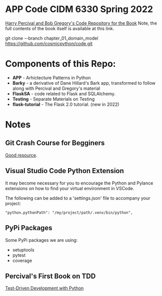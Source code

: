 
# APP Code CIDM 6330 Spring 2022

[Harry Percival and Bob Gregory's Code Repository for the Book](https://github.com/cosmicpython/code.git)
Note, the full contents of the book itself is available at this link.

git clone --branch chapter_01_domain_model https://github.com/cosmicpython/code.git

# Components of this Repo:

* **APP** - Arhictecture Patterns in Python
* **Barky** - a derivative of Dane Hillard's Bark app, transformed to follow along with Percival and Gregory's material
* **FlaskSA** - code related to Flask and SQLAlchemy.
* **Testing** - Separate Materials on Testing
* **flask-tutorial** - The Flask 2.0 tutorial. (new in 2022)

# Notes

## Git Crash Course for Begginers

[Good resource](https://gist.github.com/brandon1024/14b5f9fcfd982658d01811ee3045ff1e).

## Visual Studio Code Python Extension

It may become necessary for you to encourage the Python and Pylance extensions on how to find your virtual environment in VSCode.

The following can be added to a 'settings.json' file to accompany your project:

`"python.pythonPath": "/my/project/path/.venv/bin/python",`

## PyPi Packages

Some PyPi packages we are using:
* setuptools
* pytest
* coverage

## Percival's First Book on TDD

[Test-Driven Development with Python](https://www.obeythetestinggoat.com/)
